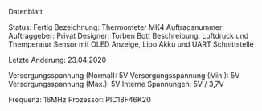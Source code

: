 Datenblatt

Status:				Fertig
Bezeichnung:			Thermometer MK4
Auftragsnummer:			
Auftraggeber:			Privat
Designer:			Torben Bott
Beschreibung:			Luftdruck und Themperatur Sensor mit OLED Anzeige, Lipo Akku und UART Schnittstelle 
			
Letzte Änderung:		23.04.2020

Versorgungsspannung (Normal):	5V
Versorgungsspannung (Min.):	5V
Versorgungsspannung (Max.):	5V
Interne Spannungen:		5V / 3,7V
		
Frequenz: 			16MHz
Prozessor: 			PIC18F46K20


